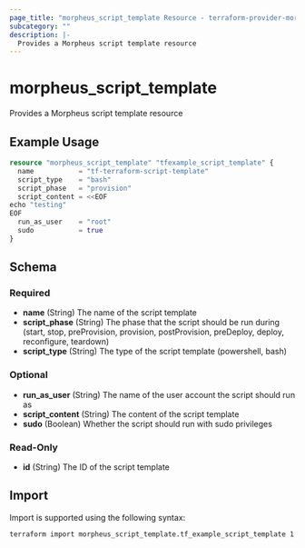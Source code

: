 ```yaml
---
page_title: "morpheus_script_template Resource - terraform-provider-morpheus"
subcategory: ""
description: |-
  Provides a Morpheus script template resource
---
```


# morpheus_script_template

Provides a Morpheus script template resource

## Example Usage

```terraform
resource "morpheus_script_template" "tfexample_script_template" {
  name           = "tf-terraform-script-template"
  script_type    = "bash"
  script_phase   = "provision"
  script_content = <<EOF
echo "testing"
EOF
  run_as_user    = "root"
  sudo           = true
}
```

<!-- schema generated by tfplugindocs -->
## Schema

### Required

- **name** (String) The name of the script template
- **script_phase** (String) The phase that the script should be run during (start, stop, preProvision, provision, postProvision, preDeploy, deploy, reconfigure, teardown)
- **script_type** (String) The type of the script template (powershell, bash)

### Optional

- **run_as_user** (String) The name of the user account the script should run as
- **script_content** (String) The content of the script template
- **sudo** (Boolean) Whether the script should run with sudo privileges

### Read-Only

- **id** (String) The ID of the script template

## Import

Import is supported using the following syntax:

```shell
terraform import morpheus_script_template.tf_example_script_template 1
```
